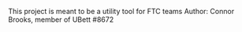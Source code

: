 This project is meant to be a utility tool for FTC teams
Author: Connor Brooks, member of UBett #8672